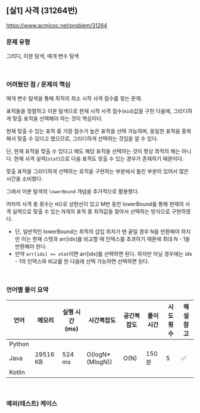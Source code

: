 ## [실1] 사격 (31264번)

https://www.acmicpc.net/problem/31264

### 문제 유형

그리디, 이분 탐색, 매개 변수 탐색

<br>

### 어려웠던 점 / 문제의 핵심

매개 변수 탐색을 통해 최적의 최소 시작 사격 점수를 찾는 문제.

표적들을 정렬하고 이분 탐색으로 현재 시작 사격 점수(`mid`)값을 구한 다음에, 그리디하게 맞출 표적을 선택해야 하는 것이 핵심이다.

현재 맞출 수 있는 표적 중 가장 점수가 높은 표적을 선택 가능하며, 동일한 표적을 중복해서 맞출 수 있다고 했으므로, 그리디하게 선택하는 것임을 알 수 있다.

단, 현재 표적을 맞출 수 있다고 해도 해당 표적을 선택하는 것이 항상 최적의 해는 아니다. 현재 사격 실력(`stat`)으로 다음 표적도 맞출 수 있는 경우가 존재하기 때문이다.

맞출 표적을 그리디하게 선택하는 로직을 구현하는 부분에서 틀린 부분이 있어서 많은 시간을 소비했다.

그래서 이분 탐색의 `lowerBound` 개념을 추가적으로 활용했다.

어차피 사격 총 횟수는 `M`으로 상한선이 있고 M번 동안 lowerBound를 통해 현재의 사격 실력으로 맞출 수 있는 N개의 표적 중 최적값을 찾아서 선택하는 방식으로 구현하였다.

- 단, 일반적인 lowerBound는 최적의 삽입 위치가 맨 끝일 경우 N을 반환해야 하지만 이는 현재 스탯과 arr[idx]를 비교할 때 인덱스를 초과하기 때문에 최대 N - 1을 반환해야 한다.
- 만약 `arr[idx] <= stat`이면 arr[idx]를 선택하면 된다. 하지만 아닐 경우에는 idx - 1의 인덱스와 비교를 한 다음에 선택 가능하면 선택하면 된다.

<br>

### 언어별 풀이 요약

| 언어   | 메모리   | 실행 시간(ms) | 시간복잡도      | 공간복잡도 | 풀이 시간 | 시도 횟수 | 해설 참고          |
| ------ | -------- | ------------- | --------------- | ---------- | --------- | --------- | ------------------ |
| Python |          |               |                 |            |           |           |                    |
| Java   | 29516 KB | 524 ms        | O(logN*(MlogN)) | O(N)       | 150분     | 5         | :white_check_mark: |
| Kotlin |          |               |                 |            |           |           |                    |

<br>

### 예외(테스트) 케이스

```
```

